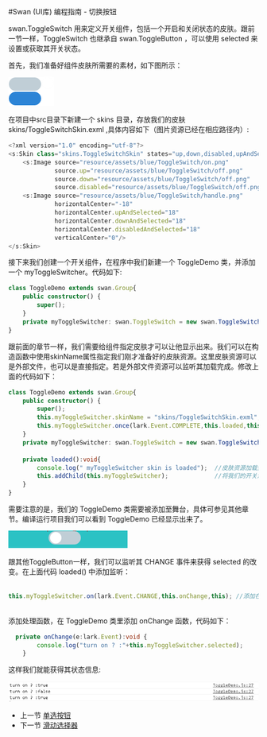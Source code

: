 #Swan (UI库) 编程指南 - 切换按钮

swan.ToggleSwitch 用来定义开关组件，包括一个开启和关闭状态的皮肤。跟前一节一样，ToggleSwitch 也继承自 swan.ToggleButton ，可以使用 selected 来设置或获取其开关状态。

首先，我们准备好组件皮肤所需要的素材，如下图所示：

![](image/7-6-toggle-skin.png)

在项目中src目录下新建一个 skins 目录，存放我们的皮肤 skins/ToggleSwitchSkin.exml ,具体内容如下（图片资源已经在相应路径内）:

``` TypeScript
<?xml version="1.0" encoding="utf-8"?>
<s:Skin class="skins.ToggleSwitchSkin" states="up,down,disabled,upAndSelected,downAndSelected,disabledAndSelected" xmlns:s="http://ns.egret.com/swan">
    <s:Image source="resource/assets/blue/ToggleSwitch/on.png"
             source.up="resource/assets/blue/ToggleSwitch/off.png"
             source.down="resource/assets/blue/ToggleSwitch/off.png"
             source.disabled="resource/assets/blue/ToggleSwitch/off.png"/>
    <s:Image source="resource/assets/blue/ToggleSwitch/handle.png"
             horizontalCenter="-18"
             horizontalCenter.upAndSelected="18"
             horizontalCenter.downAndSelected="18"
             horizontalCenter.disabledAndSelected="18"
             verticalCenter="0"/>
</s:Skin>
```

接下来我们创建一个开关组件，在程序中我们新建一个 ToggleDemo 类，并添加一个 myToggleSwitcher。代码如下:

``` TypeScript
class ToggleDemo extends swan.Group{
    public constructor() {
        super();
    }
    private myToggleSwitcher: swan.ToggleSwitch = new swan.ToggleSwitch(); //新建一个开关
}
```
跟前面的章节一样，我们需要给组件指定皮肤才可以让他显示出来。我们可以在构造函数中使用skinName属性指定我们刚才准备好的皮肤资源。这里皮肤资源可以是外部文件，也可以是直接指定。若是外部文件资源可以监听其加载完成。修改上面的代码如下：

``` TypeScript
class ToggleDemo extends swan.Group{
    public constructor() {
        super();
        this.myToggleSwitcher.skinName = "skins/ToggleSwitchSkin.exml";  //加载上面的皮肤资源
        this.myToggleSwitcher.once(lark.Event.COMPLETE,this.loaded,this); //监听其加载完成s
    }
    private myToggleSwitcher: swan.ToggleSwitch = new swan.ToggleSwitch();

    private loaded():void{
        console.log(" myToggleSwitcher skin is loaded");  //皮肤资源加载完成 
        this.addChild(this.myToggleSwitcher);             //将我们的开关添加到显示列表中
    }
}
```

需要注意的是，我们的 ToggleDemo 类需要被添加至舞台，具体可参见其他章节。编译运行项目我们可以看到 ToggleDemo 已经显示出来了。

![](image/7-6-toggle-1.png)

跟其他ToggleButton一样，我们可以监听其 CHANGE 事件来获得 selected 的改变。在上面代码 loaded() 中添加监听：

``` TypeScript

this.myToggleSwitcher.on(lark.Event.CHANGE,this.onChange,this); //添加在loaded当中
 
```

添加处理函数，在 ToggleDemo 类里添加 onChange 函数，代码如下：

``` TypeScript
  private onChange(e:lark.Event):void {
        console.log("turn on ? :"+this.myToggleSwitcher.selected);
    }
```

这样我们就能获得其状态信息:

![](image/7-6-toggle-2.png)

* 上一节 [单选按钮](7-5-radiobutton.md)
* 下一节 [滑动选择器](7-7-slider.md)
